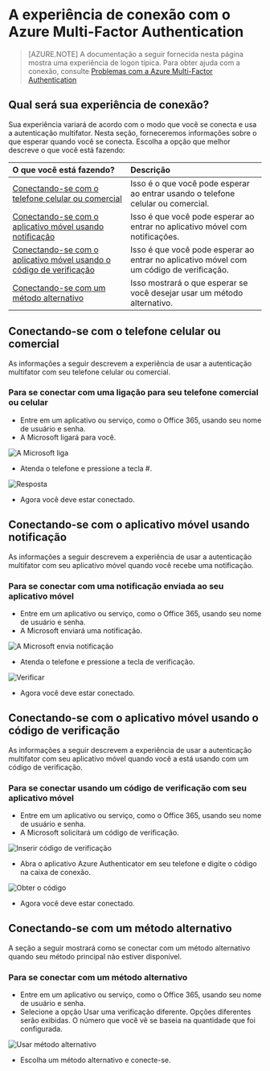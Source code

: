 <properties 
	pageTitle="Azure MFA A experiência de conexão com o Azure Multi-Factor Authentication" 
	description="Esta página fornecerá orientação de onde procurar os vários métodos de conexão disponíveis com o Azure MFA."
	keywords="autenticação do usuário, experiência de conexão, conectar com telefone celular, conectar com telefone do escritório" 
	services="multi-factor-authentication" 
	documentationCenter="" 
	authors="billmath" 
	manager="stevenpo" 
	editor="curtland"/>

<tags 
	ms.service="multi-factor-authentication" 
	ms.workload="identity" 
	ms.tgt_pltfrm="na" 
	ms.devlang="na" 
	ms.topic="article" 
	ms.date="01/25/2016" 
	ms.author="billmath"/>

# A experiência de conexão com o Azure Multi-Factor Authentication
> [AZURE.NOTE]  A documentação a seguir fornecida nesta página mostra uma experiência de logon típica. Para obter ajuda com a conexão, consulte [Problemas com a Azure Multi-Factor Authentication](multi-factor-authentication-end-user-manage-settings.md)



## Qual será sua experiência de conexão?
Sua experiência variará de acordo com o modo que você se conecta e usa a autenticação multifator. Nesta seção, forneceremos informações sobre o que esperar quando você se conecta. Escolha a opção que melhor descreve o que você está fazendo:


O que você está fazendo?|Descrição
:------------- | :------------- | 
[Conectando-se com o telefone celular ou comercial](#signing-in-with-mobile-or-office-phone) | Isso é o que você pode esperar ao entrar usando o telefone celular ou comercial.
[Conectando-se com o aplicativo móvel usando notificação](#signing-in-with-the-mobile-app-using-notification) | Isso é que você pode esperar ao entrar no aplicativo móvel com notificações.
[Conectando-se com o aplicativo móvel usando o código de verificação](#signing-in-with-the-mobile-app-using-verification-code)|Isso é que você pode esperar ao entrar no aplicativo móvel com um código de verificação.
[Conectando-se com um método alternativo](#signing-in-with-an-alternate-method)|Isso mostrará o que esperar se você desejar usar um método alternativo.

## Conectando-se com o telefone celular ou comercial

As informações a seguir descrevem a experiência de usar a autenticação multifator com seu telefone celular ou comercial.

### Para se conectar com uma ligação para seu telefone comercial ou celular

- Entre em um aplicativo ou serviço, como o Office 365, usando seu nome de usuário e senha.
- A Microsoft ligará para você.

![A Microsoft liga](./media/multi-factor-authentication-end-user-signin-phone/call.png)

- Atenda o telefone e pressione a tecla #.

![Resposta](./media/multi-factor-authentication-end-user-signin-phone/phone.png)

- Agora você deve estar conectado.</li>

## Conectando-se com o aplicativo móvel usando notificação

As informações a seguir descrevem a experiência de usar a autenticação multifator com seu aplicativo móvel quando você recebe uma notificação.

### Para se conectar com uma notificação enviada ao seu aplicativo móvel

- Entre em um aplicativo ou serviço, como o Office 365, usando seu nome de usuário e senha.
- A Microsoft enviará uma notificação.

![A Microsoft envia notificação](./media/multi-factor-authentication-end-user-signin-app-notify/notify.png)


- Atenda o telefone e pressione a tecla de verificação.

![Verificar](./media/multi-factor-authentication-end-user-signin-app-notify/phone.png)


- Agora você deve estar conectado.


## Conectando-se com o aplicativo móvel usando o código de verificação

As informações a seguir descrevem a experiência de usar a autenticação multifator com seu aplicativo móvel quando você a está usando com um código de verificação.

### Para se conectar usando um código de verificação com seu aplicativo móvel

- Entre em um aplicativo ou serviço, como o Office 365, usando seu nome de usuário e senha.
- A Microsoft solicitará um código de verificação.

![Inserir código de verificação](./media/multi-factor-authentication-end-user-signin-app-verify/verify.png)

- Abra o aplicativo Azure Authenticator em seu telefone e digite o código na caixa de conexão.

![Obter o código](./media/multi-factor-authentication-end-user-signin-app-verify/phone.png)

- Agora você deve estar conectado.


## Conectando-se com um método alternativo


A seção a seguir mostrará como se conectar com um método alternativo quando seu método principal não estiver disponível.

### Para se conectar com um método alternativo

- Entre em um aplicativo ou serviço, como o Office 365, usando seu nome de usuário e senha.
- Selecione a opção Usar uma verificação diferente. Opções diferentes serão exibidas. O número que você vê se baseia na quantidade que foi configurada.

![Usar método alternativo](./media/multi-factor-authentication-end-user-signin-alt/alt.png)

- Escolha um método alternativo e conecte-se.

 

<!---HONumber=AcomDC_0128_2016-->